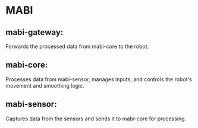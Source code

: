# MABI

## mabi-gateway:
Forwards the processed data from mabi-core to the robot.

## mabi-core:
Processes data from mabi-sensor, manages inputs, and controls the robot's movement and smoothing logic.

## mabi-sensor:
Captures data from the sensors and sends it to mabi-core for processing.